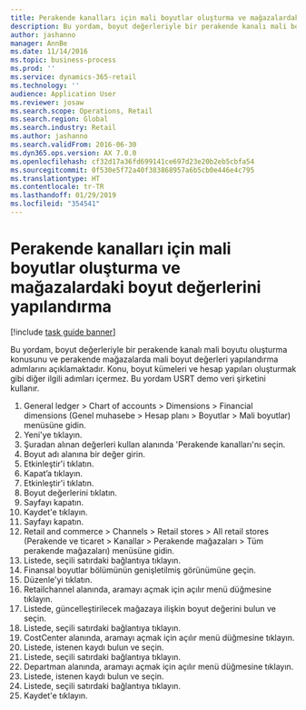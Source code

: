 ```yaml
---
title: Perakende kanalları için mali boyutlar oluşturma ve mağazalardaki boyut değerlerini yapılandırma
description: Bu yordam, boyut değerleriyle bir perakende kanalı mali boyutu oluşturma konusunu ve perakende mağazalarda mali boyut değerleri yapılandırma adımlarını açıklamaktadır.
author: jashanno
manager: AnnBe
ms.date: 11/14/2016
ms.topic: business-process
ms.prod: ''
ms.service: dynamics-365-retail
ms.technology: ''
audience: Application User
ms.reviewer: josaw
ms.search.scope: Operations, Retail
ms.search.region: Global
ms.search.industry: Retail
ms.author: jashanno
ms.search.validFrom: 2016-06-30
ms.dyn365.ops.version: AX 7.0.0
ms.openlocfilehash: cf32d17a36fd699141ce697d23e20b2eb5cbfa54
ms.sourcegitcommit: 0f530e5f72a40f383868957a6b5cb0e446e4c795
ms.translationtype: HT
ms.contentlocale: tr-TR
ms.lasthandoff: 01/29/2019
ms.locfileid: "354541"
---
```

# <a name="create-financial-dimensions-for-retail-channels-and-configure-dimension-values-on-stores"></a>Perakende kanalları için mali boyutlar oluşturma ve mağazalardaki boyut değerlerini yapılandırma

[!include [task guide banner](../includes/task-guide-banner.md)]

Bu yordam, boyut değerleriyle bir perakende kanalı mali boyutu oluşturma konusunu ve perakende mağazalarda mali boyut değerleri yapılandırma adımlarını açıklamaktadır. Konu, boyut kümeleri ve hesap yapıları oluşturmak gibi diğer ilgili adımları içermez. Bu yordam USRT demo veri şirketini kullanır.

1. General ledger > Chart of accounts > Dimensions > Financial dimensions (Genel muhasebe > Hesap planı > Boyutlar > Mali boyutlar) menüsüne gidin.
2. Yeni'ye tıklayın.
3. Şuradan alınan değerleri kullan alanında 'Perakende kanalları'nı seçin.
4. Boyut adı alanına bir değer girin.
5. Etkinleştir'i tıklatın.
6. Kapat’a tıklayın.
7. Etkinleştir'i tıklatın.
8. Boyut değerlerini tıklatın.
9. Sayfayı kapatın.
10. Kaydet'e tıklayın.
11. Sayfayı kapatın.
12. Retail and commerce > Channels > Retail stores > All retail stores (Perakende ve ticaret > Kanallar > Perakende mağazaları > Tüm perakende mağazaları) menüsüne gidin.
13. Listede, seçili satırdaki bağlantıya tıklayın.
14. Finansal boyutlar bölümünün genişletilmiş görünümüne geçin.
15. Düzenle'yi tıklatın.
16. Retailchannel alanında, aramayı açmak için açılır menü düğmesine tıklayın.
17. Listede, güncelleştirilecek mağazaya ilişkin boyut değerini bulun ve seçin.
18. Listede, seçili satırdaki bağlantıya tıklayın.
19. CostCenter alanında, aramayı açmak için açılır menü düğmesine tıklayın.
20. Listede, istenen kaydı bulun ve seçin.
21. Listede, seçili satırdaki bağlantıya tıklayın.
22. Departman alanında, aramayı açmak için açılır menü düğmesine tıklayın.
23. Listede, istenen kaydı bulun ve seçin.
24. Listede, seçili satırdaki bağlantıya tıklayın.
25. Kaydet'e tıklayın.

